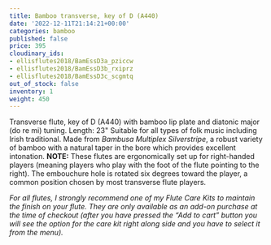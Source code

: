 ```yaml
---
title: Bamboo transverse, key of D (A440)
date: '2022-12-11T21:14:21+00:00'
categories: bamboo
published: false
price: 395
cloudinary_ids:
- ellisflutes2018/BamEssD3a_pziccw
- ellisflutes2018/BamEssD3b_rxiprz
- ellisflutes2018/BamEssD3c_scgmtq
out_of_stock: false
inventory: 1
weight: 450
---
```


Transverse flute, key of D  (A440) with bamboo lip plate and diatonic major (do re mi) tuning.  Length:  23"   Suitable for all types of folk music including Irish traditional.  Made from *Bambusa Multiplex Silverstripe*, a robust variety of bamboo with a natural taper in the bore which provides excellent intonation.  **NOTE:** These flutes are ergonomically set up for right-handed players (meaning players who play with the foot of the flute pointing to the right).  The embouchure hole is rotated six degrees toward the player, a common position chosen by most transverse flute players.  

*For all flutes, I strongly recommend one of my Flute Care Kits to maintain the finish on your flute. They are only available as an add-on purchase at the time of checkout (after you have pressed the “Add to cart” button you will see the option for the care kit right along side and you have to select it from the menu).*